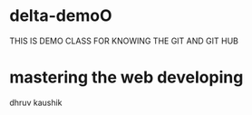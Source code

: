 # delta-demoO
THIS IS DEMO CLASS FOR KNOWING THE GIT AND GIT HUB

# mastering the web developing
dhruv kaushik
















